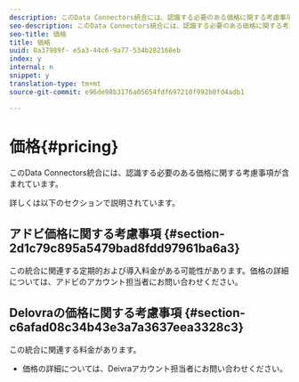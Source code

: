 ```yaml
---
description: このData Connectors統合には、認識する必要のある価格に関する考慮事項が含まれています。
seo-description: このData Connectors統合には、認識する必要のある価格に関する考慮事項が含まれています。
seo-title: 価格
title: 価格
uuid: 0a37989f- e5a3-44c6-9a77-534b282168eb
index: y
internal: n
snippet: y
translation-type: tm+mt
source-git-commit: e96de98b3176a05654fdf697210f992b0fd4adb1

---
```



# 価格{#pricing}

このData Connectors統合には、認識する必要のある価格に関する考慮事項が含まれています。

詳しくは以下のセクションで説明されています。

## アドビ価格に関する考慮事項 {#section-2d1c79c895a5479bad8fdd97961ba6a3}

この統合に関連する定期的および導入料金がある可能性があります。価格の詳細については、アドビのアカウント担当者にお問い合わせください。

## Delovraの価格に関する考慮事項 {#section-c6afad08c34b43e3a7a3637eea3328c3}

この統合に関連する料金があります。

* 価格の詳細については、Deivraアカウント担当者にお問い合わせください。

